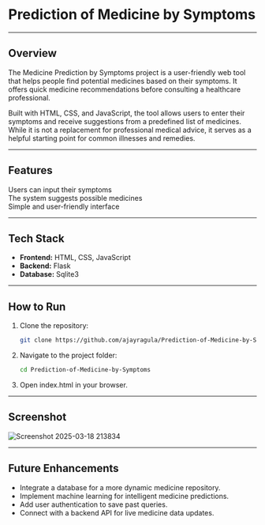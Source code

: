 # Prediction of Medicine by Symptoms 

---
## Overview 

The Medicine Prediction by Symptoms project is a user-friendly web tool that helps people find potential medicines based on their symptoms. It offers quick medicine recommendations before consulting a healthcare professional.

Built with HTML, CSS, and JavaScript, the tool allows users to enter their symptoms and receive suggestions from a predefined list of medicines. While it is not a replacement for professional medical advice, it serves as a helpful starting point for common illnesses and remedies.
    
---
## Features 
Users can input their symptoms  
The system suggests possible medicines  
Simple and user-friendly interface  
    
---
## Tech Stack

- **Frontend:** HTML, CSS, JavaScript  
- **Backend:**  Flask  
- **Database:** Sqlite3
  
---
## How to Run

1. Clone the repository:  
   ```bash
   git clone https://github.com/ajayragula/Prediction-of-Medicine-by-Symptoms.git
2. Navigate to the project folder:
   ```bash
   cd Prediction-of-Medicine-by-Symptoms
3. Open index.html in your browser.
---

## Screenshot

![Screenshot 2025-03-18 213834](https://github.com/user-attachments/assets/d736f951-e2ce-49ae-9d1c-c6a3e1e2f5f4)

---
## Future Enhancements

- Integrate a database for a more dynamic medicine repository.
- Implement machine learning for intelligent medicine predictions.
- Add user authentication to save past queries.
- Connect with a backend API for live medicine data updates.
